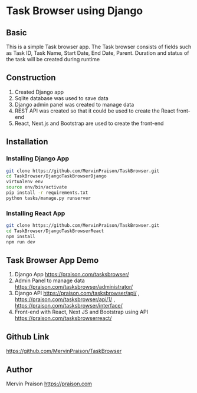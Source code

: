 # Task Browser using Django

## Basic

This is a simple Task browser app. 
The Task browser consists of fields such as Task ID, Task Name, Start Date, End Date, Parent. 
Duration and status of the task will be created during runtime

## Construction

1. Created Django app 
2. Sqlite database was used to save data
3. Django admin panel was created to manage data
4. REST API was created so that it could be used to create the React front-end
5. React, Next.js and Bootstrap are used to create the front-end

## Installation

### Installing Django App

```sh
git clone https://github.com/MervinPraison/TaskBrowser.git
cd TaskBrowser/DjangoTaskBrowserDjango
virtualenv env
source env/bin/activate
pip install -r requirements.txt
python tasks/manage.py runserver
```

### Installing React App

```sh
git clone https://github.com/MervinPraison/TaskBrowser.git
cd TaskBrowser/DjangoTaskBrowserReact
npm install
npm run dev
```

## Task Browser App Demo

1. Django App https://praison.com/tasksbrowser/
2. Admin Panel to manage data https://praison.com/tasksbrowser/administrator/ 
3. Django API https://praison.com/tasksbrowser/api/ , https://praison.com/tasksbrowser/api/1/ , https://praison.com/tasksbrowser/interface/
4. Front-end with React, Next JS and Bootstrap using API https://praison.com/tasksbrowserreact/

## Github Link 

https://github.com/MervinPraison/TaskBrowser

## Author

Mervin Praison
https://praison.com
